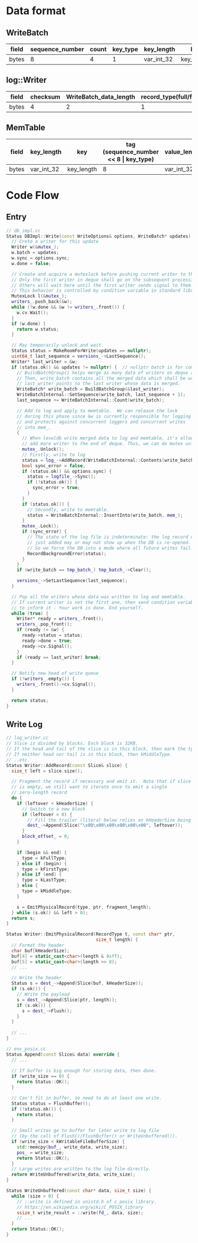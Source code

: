 # Data format

## WriteBatch


|field|sequence_number | count | key_type |   key_length  |      key      |  value_length   |       value      |
|-----|----------------|-------|----------|---------------|---------------|-----------------|------------------|
|bytes|         8      |    4  |     1    |  var_int_32   |  key_length   |   var_int_32    |   value_length   |


## log::Writer
| field |  checksum  | WriteBatch_data_length |  record_type(full/first/middle/last)  |      WriteBatch_data     |
|-------|------------|------------------------|---------------------------------------|--------------------------|
| bytes |      4     |            2           |                    1                  |  WriteBatch_data_length  |


## MemTable

| field | key_length |     key     |   tag (sequence_number << 8 \| key_type)   |   value_length   |     value   |
|-------|------------|-------------|--------------------------------------------|------------------|-------------|
| bytes | var_int_32 | key_length  |                      8                     |     var_int_32   | value_length|


# Code Flow

## Entry

```cpp
// db_impl.cc
Status DBImpl::Write(const WriteOptions& options, WriteBatch* updates) {
  // Crete a writer for this update
  Writer w(&mutex_);
  w.batch = updates;
  w.sync = options.sync;
  w.done = false;

  // Create and acquire a mutexlock before pushing current writer to the back of the deque writers_.
  // Only the first writer in deque shall go on the subsequent processing.
  // Others will wait here until the first writer sends signal to them.
  // This behavior is controlled by condition variable in standard library.
  MutexLock l(&mutex_);
  writers_.push_back(&w);
  while (!w.done && &w != writers_.front()) {
    w.cv.Wait();
  }
  if (w.done) {
    return w.status;
  }

  // May temporarily unlock and wait.
  Status status = MakeRoomForWrite(updates == nullptr);
  uint64_t last_sequence = versions_->LastSequence();
  Writer* last_writer = &w;
  if (status.ok() && updates != nullptr) {  // nullptr batch is for compactions
    // BuildBatchGroup() helps merge as many data of writers on deque as possible from front() to end().
    // Then, write_batch contains all the merged data which shall be written to log and memtable.
    // last_writer points to the last writer whose data is merged.
    WriteBatch* write_batch = BuildBatchGroup(&last_writer);
    WriteBatchInternal::SetSequence(write_batch, last_sequence + 1);
    last_sequence += WriteBatchInternal::Count(write_batch);

    // Add to log and apply to memtable.  We can release the lock
    // during this phase since &w is currently responsible for logging
    // and protects against concurrent loggers and concurrent writes
    // into mem_.
    {
      // When leveldb write merged data to log and memtable, it's allowed to
      // add more writer to the end of deque. Thus, we can do mutex unlock here.
      mutex_.Unlock();
      // Firstly, write to log
      status = log_->AddRecord(WriteBatchInternal::Contents(write_batch));
      bool sync_error = false;
      if (status.ok() && options.sync) {
        status = logfile_->Sync();
        if (!status.ok()) {
          sync_error = true;
        }
      }
      if (status.ok()) {
        // Secondly, write to memtable.
        status = WriteBatchInternal::InsertInto(write_batch, mem_);
      }
      mutex_.Lock();
      if (sync_error) {
        // The state of the log file is indeterminate: the log record we
        // just added may or may not show up when the DB is re-opened.
        // So we force the DB into a mode where all future writes fail.
        RecordBackgroundError(status);
      }
    }
    if (write_batch == tmp_batch_) tmp_batch_->Clear();

    versions_->SetLastSequence(last_sequence);
  }

  // Pop all the writers whose data was written to log and memtable.
  // If current writer is not the first one, then send condition variable signal
  // to inform it - Your work is done. End yourself.
  while (true) {
    Writer* ready = writers_.front();
    writers_.pop_front();
    if (ready != &w) {
      ready->status = status;
      ready->done = true;
      ready->cv.Signal();
    }
    if (ready == last_writer) break;
  }

  // Notify new head of write queue
  if (!writers_.empty()) {
    writers_.front()->cv.Signal();
  }

  return status;
}
```

## Write Log

```cpp
// log_writer.cc
// Slice is divided by blocks. Each block is 32KB.
// If the head and tail of the slice is in this block, then mark the type as kFullType.
// If neither head nor tail is in this block, then kMiddleType.
// ..etc.
Status Writer::AddRecord(const Slice& slice) {
  size_t left = slice.size();

  // Fragment the record if necessary and emit it.  Note that if slice
  // is empty, we still want to iterate once to emit a single
  // zero-length record
  do {
    if (leftover < kHeaderSize) {
      // Switch to a new block
      if (leftover > 0) {
        // Fill the trailer (literal below relies on kHeaderSize being 7)
        dest_->Append(Slice("\x00\x00\x00\x00\x00\x00", leftover));
      }
      block_offset_ = 0;
    }

    if (begin && end) {
      type = kFullType;
    } else if (begin) {
      type = kFirstType;
    } else if (end) {
      type = kLastType;
    } else {
      type = kMiddleType;
    }

    s = EmitPhysicalRecord(type, ptr, fragment_length);
  } while (s.ok() && left > 0);
  return s;
}

Status Writer::EmitPhysicalRecord(RecordType t, const char* ptr,
                                  size_t length) {
  // Format the header
  char buf[kHeaderSize];
  buf[4] = static_cast<char>(length & 0xff);
  buf[5] = static_cast<char>(length >> 8);
  // ...

  // Write the header
  Status s = dest_->Append(Slice(buf, kHeaderSize));
  if (s.ok()) {
    // Write the payload
    s = dest_->Append(Slice(ptr, length));
    if (s.ok()) {
      s = dest_->Flush();
    }
  }
  
  // ...
}
```

```cpp
// env_posix.cc
Status Append(const Slice& data) override {
  // ...
  
  // If buffer is big enough for storing data, then done.
  if (write_size == 0) {
    return Status::OK();
  }

  // Can't fit in buffer, so need to do at least one write.
  Status status = FlushBuffer();
  if (!status.ok()) {
    return status;
  }

  // Small writes go to buffer for later write to log file
  // (by the call of Flush()/FlushBuffer() or WriteUnbuffered()).
  if (write_size < kWritableFileBufferSize) {
    std::memcpy(buf_, write_data, write_size);
    pos_ = write_size;
    return Status::OK();
  }
  // Large writes are written to the log file directly.
  return WriteUnbuffered(write_data, write_size);
}

Status WriteUnbuffered(const char* data, size_t size) {
  while (size > 0) {
    // ::write is defined in unistd.h of c posix library.
    // https://en.wikipedia.org/wiki/C_POSIX_library
    ssize_t write_result = ::write(fd_, data, size);
    // ...
  }
  return Status::OK();
}
```
